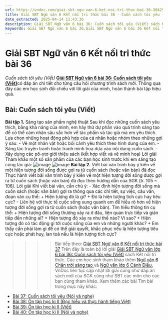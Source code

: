 ```yaml
---
url: https://vndoc.com/giai-sbt-ngu-van-6-ket-noi-tri-thuc-bai-36-304291
title: Giải SBT Ngữ văn 6 Kết nối tri thức bài 36 - Cuốn sách tôi yêu (Viết) - VnDoc.com
date_extracted: 2025-04-14 11:43:36
description: Giải SBT Ngữ văn 6 bài 36: Cuốn sách tôi yêu (Viết) sách Kết nối tri thức có đáp án chi tiết cho các bạn cùng tham khảo.
keywords: Giải SBT Ngữ văn 6 bài 36,Giải SBT Ngữ văn 6 bài 36 Kết nối tri thức,Giải sách bài tập Ngữ văn KNTT lớp 6,Ngữ văn lớp 6 Kết nối tri thức,giải bài tập ngữ văn lớp 6,bài Cuốn sách tôi yêu (Viết)
---
```


# Giải SBT Ngữ văn 6 Kết nối tri thức bài 36
 _Cuốn sách tôi yêu \(Viết\)_
[**Giải SBT Ngữ văn 6 bài 36: Cuốn sách tôi yêu \(Viết\)**](<https://vndoc.com/giai-sbt-ngu-van-6-ket-noi-tri-thuc-bai-36-304291>)có đáp án chi tiết cho từng câu hỏi chương trình sách mới. Thông qua đây các em học sinh đối chiếu với lời giải của mình, hoàn thành bài tập hiệu quả.
## Bài: Cuốn sách tôi yêu \(Viết\)
**Bài tập 1.** Sáng tạo sản phẩm nghệ thuật
Sau khi đọc những cuốn sách yêu thích, bằng khả năng của mình, em hãy thử dự phần vào quá trình sáng tạo để có thể cảm nhận sâu sắc hơn về tác phẩm và tác giả mà em yêu thích. Lựa chọn những hoạt động phù hợp của cá nhân hoặc nhóm theo những gợi ý sau:
\- Vẽ một nhân vật hoặc bối cảnh yêu thích theo hình dung của em.
\- Sáng tác truyện tranh hoặc tranh minh hoạ dựa vào nội dung cuốn sách.
\- Xây dựng các pô-xtơ giới thiệu sách \(kết hợp viết và vẽ minh hoạ\)
Lời giải
Tham khảo một số sản phẩm của các bạn học sinh trước khi em sáng tạo cùng tác giả:
![image](https://i.vdoc.vn/data/image/2023/09/06/11-330.jpg)
![image](https://i.vdoc.vn/data/image/2023/09/06/11-331.jpg)
**Bài tập 2.** Viết bài văn trình bày ý kiến về một hiện tượng đời sống được gợi ra từ cuốn sách \(hoặc văn bản\) đã đọc
Thực hành viết bài văn trình bày ý kiến về một hiện tượng đời sống được gợi ra từ cuốn sách \(hoặc văn bản\) đã đọc theo hướng dẫn của SGK \(tr. 105 ~ 106\).
Lời giải
Khi viết bài văn, cần chú ý:
\- Xác định hiện tượng đời sống mà cuốn sách \(hoặc văn bản\) gợi ra thông qua các chỉ tiết, sự việc, câu văn, đoạn văn cụ thể:
\+ Hiện tượng đó là gì?
\+ Đó là hiện tượng tích cực hay tiêu cực?
\- Liên hệ với thực tế cuộc sống xung quanh em để hiểu rõ hơn về hiện tượng đời sống gợi ra từ cuốn sách \(hoặc văn bản\). Tìm hiểu thông tin cụ thể:
\+ Hiện tượng đời sống thường xảy ra ở đâu, liên quan trực tiếp và gián tiếp đến những ai?
\+ Hiện tượng đó xảy ra như thế nào? Vì sao?
\+ Hiện tượng đó có tác động gì tới cuộc sống của em và những người khác?
\+ Em thấy cần phải làm gì để có thể giải quyết, khắc phục nếu là hiện tượng tiêu cực hoặc phát huy, lan toả nếu là hiện tượng tích cực?
>>>> Bài tiếp theo: [Giải SBT Ngữ văn 6 Kết nối tri thức bài 37](<https://vndoc.com/giai-sbt-ngu-van-6-ket-noi-tri-thuc-bai-37-304293>)
Trên đây là toàn bộ lời giải [Giải SBT Ngữ văn lớp 6 bài 36: Cuốn sách tôi yêu \(Viết\)](<https://vndoc.com/giai-sbt-ngu-van-6-ket-noi-tri-thuc-bai-36-304291>) sách Kết nối tri thức. Các em học sinh tham khảo thêm [Ngữ văn 6 Chân trời sáng tạo ](<https://vndoc.com/ngu-van-6-sach-chan-troi-sang-tao>)và [Ngữ văn lớp 6 Cánh Diều.](<https://vndoc.com/ngu-van-6-sach-canh-dieu>) VnDoc liên tục cập nhật lời giải cũng như đáp án sách mới của SGK cũng như SBT các môn cho các bạn cùng tham khảo.
Xem thêm các bài Tìm bài trong mục này khác:
  * [Bài 37: Cuốn sách tôi yêu \(Nói và nghe\)](</giai-sbt-ngu-van-6-ket-noi-tri-thuc-bai-37-304293>)
  * [Bài 38: Ôn tập học kì II \(Đọc hiểu và thực hành tiếng Việt\)](</giai-sbt-ngu-van-6-ket-noi-tri-thuc-bai-38-304295>)
  * [Bài 39: Ôn tập học kì II \(Viết\)](</giai-sbt-ngu-van-6-ket-noi-tri-thuc-bai-39-304296>)
  * [Bài 40: Ôn tập học kì II \(Nói và nghe\)](</giai-sbt-ngu-van-6-ket-noi-tri-thuc-bai-40-304297>)

